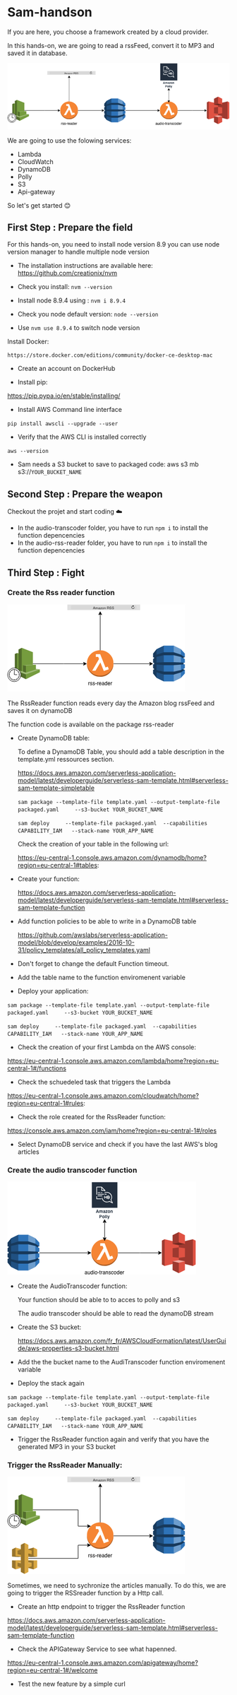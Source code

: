 # Sam-handson
If you are here, you choose a framework created by a cloud provider.

In this hands-on, we are going to read a rssFeed, convert it to MP3 and saved it in database.

![alt text](images/architecture_lambda.png "Transcoder Architecture")

We are going to use the folowing services:

- Lambda
- CloudWatch 
- DynamoDB
- Polly
- S3
- Api-gateway


So let's get started :blush:

## First Step : Prepare the field

For this hands-on, you need to install node version 8.9
you can use node version manager to handle multiple node version

- The installation instructions are available here: https://github.com/creationix/nvm

- Check you install: `nvm --version`

- Install node 8.9.4 using : `nvm i 8.9.4`

- Check you node default version: `node --version`

- Use `nvm use 8.9.4` to switch node version

Install Docker:

    https://store.docker.com/editions/community/docker-ce-desktop-mac

- Create an account on DockerHub 

- Install pip: 

https://pip.pypa.io/en/stable/installing/

- Install AWS Command line interface

`pip install awscli --upgrade --user` 

- Verify that the AWS CLI is installed correctly

`aws --version`

- Sam needs a S3 bucket to save to packaged code: aws s3 mb s3://`YOUR_BUCKET_NAME`

## Second Step : Prepare the weapon

Checkout the projet and start coding :cloud:

- In the audio-transcoder folder, you have to run `npm i` to install the function depencencies
- In the audio-rss-reader folder, you have to run `npm i` to install the function depencencies

## Third Step : Fight

### Create the Rss reader function

![alt text](images/first_block.png "Transcoder Architecture")

The RssReader function reads every day the Amazon blog rssFeed and saves it on dynamoDB

The function code is available on the package rss-reader

- Create DynamoDB table:
    
    To define a DynamoDB Table, you should add a table description in the template.yml ressources section.
    
    https://docs.aws.amazon.com/serverless-application-model/latest/developerguide/serverless-sam-template.html#serverless-sam-template-simpletable

    `sam package --template-file template.yaml --output-template-file packaged.yaml     --s3-bucket YOUR_BUCKET_NAME`    
 
    `sam deploy     --template-file packaged.yaml  --capabilities CAPABILITY_IAM   --stack-name YOUR_APP_NAME`
   
    Check the creation of your table in the following url:

    https://eu-central-1.console.aws.amazon.com/dynamodb/home?region=eu-central-1#tables:

- Create your function:

    https://docs.aws.amazon.com/serverless-application-model/latest/developerguide/serverless-sam-template.html#serverless-sam-template-function

- Add function policies to be able to write in a DynamoDB table
    
    https://github.com/awslabs/serverless-application-model/blob/develop/examples/2016-10-31/policy_templates/all_policy_templates.yaml

- Don't forget to change the default Function timeout. 
    
- Add the table name to the function enviromenent variable  
    
- Deploy your application:

`sam package --template-file template.yaml --output-template-file packaged.yaml     --s3-bucket YOUR_BUCKET_NAME`    
 
`sam deploy     --template-file packaged.yaml  --capabilities CAPABILITY_IAM   --stack-name YOUR_APP_NAME`

- Check the creation of your first Lambda on the AWS console:

https://eu-central-1.console.aws.amazon.com/lambda/home?region=eu-central-1#/functions 

- Check the schuedeled task that triggers the Lambda

https://eu-central-1.console.aws.amazon.com/cloudwatch/home?region=eu-central-1#rules:         

- Check the role created for the RssReader function:

https://console.aws.amazon.com/iam/home?region=eu-central-1#/roles

- Select DynamoDB service and check if you have the last AWS's blog articles
    
### Create the audio transcoder function

![alt text](images/second_block.png "Transcoder Architecture")

- Create the AudioTranscoder function: 
    
    Your function should be able to to acces to polly and s3
    
    The audio transcoder should be able to read the dynamoDB stream 

- Create the S3 bucket:

    https://docs.aws.amazon.com/fr_fr/AWSCloudFormation/latest/UserGuide/aws-properties-s3-bucket.html
   
- Add the the bucket name to the AudiTranscoder function enviromenent variable

- Deploy the stack again

`sam package --template-file template.yaml --output-template-file packaged.yaml     --s3-bucket YOUR_BUCKET_NAME`    

`sam deploy     --template-file packaged.yaml  --capabilities CAPABILITY_IAM   --stack-name YOUR_APP_NAME`

- Trigger the RssReader function again and verify that you have the generated MP3 in your S3 bucket

### Trigger the RssReader Manually:

![alt text](images/next_step.png "Transcoder Architecture")

Sometimes, we need to sychronize the articles manually. To do this, we are going to trigger the RSSreader function by a Http call.

- Create an http endpoint to trigger the RssReader function

https://docs.aws.amazon.com/serverless-application-model/latest/developerguide/serverless-sam-template.html#serverless-sam-template-function

- Check the APIGateway Service to see what hapenned.

https://eu-central-1.console.aws.amazon.com/apigateway/home?region=eu-central-1#/welcome

- Test the new feature by a simple curl


